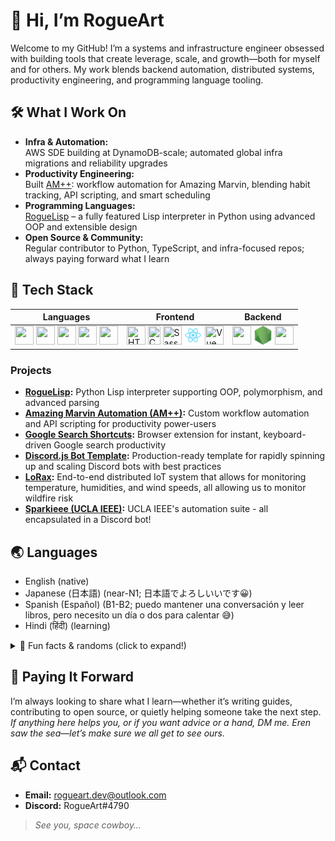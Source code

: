# 👋 Hi, I’m RogueArt

Welcome to my GitHub! I’m a systems and infrastructure engineer obsessed with building tools that create leverage, scale, and growth—both for myself and for others. My work blends backend automation, distributed systems, productivity engineering, and programming language tooling.

## 🛠️ **What I Work On**

- **Infra & Automation:**  
  AWS SDE building at DynamoDB-scale; automated global infra migrations and reliability upgrades
- **Productivity Engineering:**  
  Built [AM++](https://github.com/RogueArt/amazing-marvin-automation): workflow automation for Amazing Marvin, blending habit tracking, API scripting, and smart scheduling
- **Programming Languages:**  
  [RogueLisp](https://github.com/RogueArt/rogue-lisp) – a fully featured Lisp interpreter in Python using advanced OOP and extensible design
- **Open Source & Community:**  
  Regular contributor to Python, TypeScript, and infra-focused repos; always paying forward what I learn

## 🧰 **Tech Stack**

<table>
  <thead>
    <tr>
      <th>Languages</th>
      <th>Frontend</th>
      <th>Backend</th>
    </tr>
  </thead>
<tbody>
  <tr>
    <td>
        <img src="https://raw.githubusercontent.com/jmnote/z-icons/master/svg/python.svg" width="30px" height="30px"></img>
        <img src="https://raw.githubusercontent.com/jmnote/z-icons/master/svg/javascript.svg" width="30px" height="30px"></img>
        <img src="https://www.rust-lang.org/logos/rust-logo-512x512.png" width="30px" height="30px"></img>
        <img src="https://raw.githubusercontent.com/jmnote/z-icons/master/svg/c.svg" width="30px" height="30px"></img>
        <img src="https://raw.githubusercontent.com/jmnote/z-icons/master/svg/cpp.svg" width="30px" height="30px"></img>
    </td>
    <td>
      <img title="HTML5" src="https://upload.wikimedia.org/wikipedia/commons/thumb/6/61/HTML5_logo_and_wordmark.svg/512px-HTML5_logo_and_wordmark.svg.png" width="30px" height="30px"></img> 
      <img title="CSS3" src="https://upload.wikimedia.org/wikipedia/commons/thumb/d/d5/CSS3_logo_and_wordmark.svg/1200px-CSS3_logo_and_wordmark.svg.png" width="20px" height="30px"></img> 
      <img title="Sass" src="https://upload.wikimedia.org/wikipedia/commons/thumb/9/96/Sass_Logo_Color.svg/2560px-Sass_Logo_Color.svg.png" width="30px" height="30px"></img> 
      <img title="React" src="https://raw.githubusercontent.com/github/explore/80688e429a7d4ef2fca1e82350fe8e3517d3494d/topics/react/react.png" width="30px" height="30px"></img> 
      <img title="Vue" src="https://cdn.iconscout.com/icon/free/png-512/vue-282497.png" width="30px" height="30px"></img>   
    </td>
    <td>
      <img src="https://img.icons8.com/color/50/000000/mongodb.png" width="30px" height="30px"></img>
      <img src="https://raw.githubusercontent.com/github/explore/80688e429a7d4ef2fca1e82350fe8e3517d3494d/topics/nodejs/nodejs.png" width="30px" height="30px"></img>
      <img src="https://user-images.githubusercontent.com/24623425/36042969-f87531d4-0d8a-11e8-9dee-e87ab8c6a9e3.png" width="30px" height="30px"></img>
    </td>
</tr>
</tbody>
</table>

### Projects 

- **[RogueLisp](https://github.com/RogueArt/rogue-lisp):** Python Lisp interpreter supporting OOP, polymorphism, and advanced parsing
- **[Amazing Marvin Automation (AM++)](https://github.com/RogueArt/amazing-marvin-automation):** Custom workflow automation and API scripting for productivity power-users
- **[Google Search Shortcuts](https://github.com/RogueArt/google-search-shortcuts):** Browser extension for instant, keyboard-driven Google search productivity
- **[Discord.js Bot Template](https://github.com/RogueArt/discordjs-bot-template):** Production-ready template for rapidly spinning up and scaling Discord bots with best practices
- **[LoRax](https://github.com/RogueArt/LoRax):** End-to-end distributed IoT system that allows for monitoring temperature, humidities, and wind speeds, all allowing us to monitor wildfire risk
- **[Sparkieee (UCLA IEEE)](https://github.com/UCLA-IEEE/sparkieee):** UCLA IEEE's automation suite - all encapsulated in a Discord bot!


## 🌏 **Languages**

- English (native)
- Japanese (日本語) (near-N1; 日本語でよろしいいです😀)
- Spanish (Español) (B1-B2; puedo mantener una conversación y leer libros, pero necesito un día o dos para calentar 😅)
- Hindi (हिंदी) (learning)

<details>
<summary>👾 Fun facts & randoms (click to expand!)</summary>

- 🥛 My daily diet consists of at least five forms of milk (whey, nonfat, cottage cheese, Greek yogurt, and casein) along with huge amounts of cereal. Yup, it's as chaotic as it sounds.
- 📚 I'm a language nerd 🤓: studied Japanese and Spanish, now I'm learning Hindi so I can order vada pav when I go to Mumbai
- ⚡️ I get lost automating the *automation* more often than solving the actual problem—occupational hazard of being an efficiency addict.
- 🌊 Like Eren, I always wanted to see the sea. Now that I’ve seen mine, I want to help others see theirs. If you’re trying to get somewhere that feels impossible, or just need a push, reach out—I believe in paying it forward.

</details>

## 🔄 **Paying It Forward**

I’m always looking to share what I learn—whether it’s writing guides, contributing to open source, or quietly helping someone take the next step.  
*If anything here helps you, or if you want advice or a hand, DM me. Eren saw the sea—let’s make sure we all get to see ours.*

## 📬 **Contact**

- **Email:** [rogueart.dev@outlook.com](mailto:rogueart.dev@outlook.com)
- **Discord:** RogueArt#4790

> *See you, space cowboy…*
